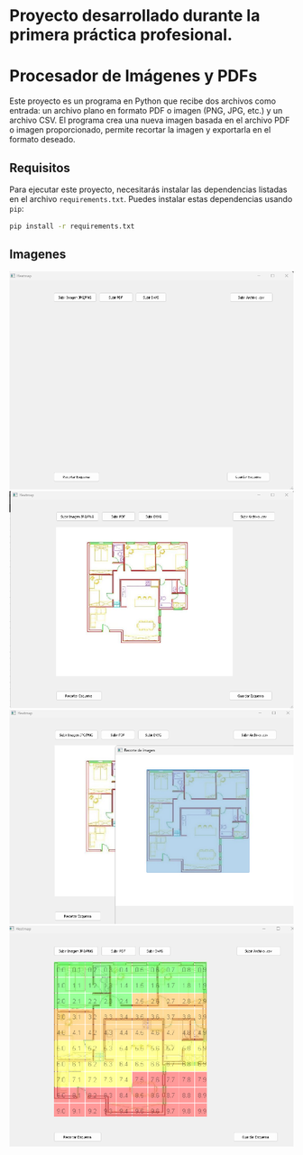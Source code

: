 # Proyecto desarrollado durante la primera práctica profesional.

# Procesador de Imágenes y PDFs

Este proyecto es un programa en Python que recibe dos archivos como entrada: un archivo plano en formato PDF o imagen (PNG, JPG, etc.) y un archivo CSV. El programa crea una nueva imagen basada en el archivo PDF o imagen proporcionado, permite recortar la imagen y exportarla en el formato deseado.

## Requisitos

Para ejecutar este proyecto, necesitarás instalar las dependencias listadas en el archivo `requirements.txt`. Puedes instalar estas dependencias usando `pip`:

```bash
pip install -r requirements.txt

```
## Imagenes
![Captura de Pantalla](images/1.png)
![Captura de Pantalla](images/2.png)
![Captura de Pantalla](images/3.png)
![Captura de Pantalla](images/4.png)
